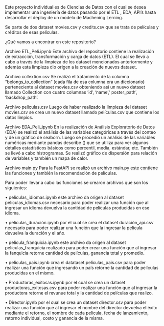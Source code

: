 Este proyecto individual es de Ciencias de Datos con el cual se  desea implementar  una ingeniería de datos pasando por el ETL , EDA, API’s hasta desarrollar el deploy de un modelo de Machening Lerning.

Se parte de dos dataset movies.csv y credits.csv que se trata de películas y créditos  de esas películas.

¿Qué vamos a encontrar en este repositorio?

Archivo ETL_Peli.ipynb
Este archivo del repositorio contiene  la realización de extracción, transformación y carga de datos (ETL). El cual se llevó a cabo a través de  la limpieza de los dataset mencionados anteriormente y además esta limpieza dio origen a la creación de nuevos dataset. 

Archivo collextion.csv
Se realizó el tratamiento de la columna “belongs_to_collection” (cada fila de esa columna era un diccionario) perteneciente al dataset movies.csv  obteniendo así un nuevo dataset llamado Collection con cuatro columnas ‘id’, ‘name’,’ poster_path’, ‘backdrop_path’.

Archivo peliculas.csv
Luego de haber realizado la limpieza del dataset movies.csv se crea un nuevo dataset llamado películas.csv que contiene los datos limpios.

Archivo EDA_Peli_ipynb
En la realización de Análisis Exploratorio de Datos (EDA) se realizó el análisis de las variables categóricas a través del conteo y de un gráfico de seaborn.
Luego se procedió un análisis de las variables numéricas mediante pandas describe () que se utiliza para ver algunos detalles estadísticos básicos como percentil, media, estándar, etc. También se llevó a cabo histrogramas.
Se realizó gráfico de dispersión para relación de variables y también un mapa de calor.

Archivo main.py
Para la FastAPI se realizó un archivo main.py este  contiene las funciones y también la recomendación de películas.

Para poder llevar a cabo las funciones se crearon archivos que son los siguientes:

•	películas_idiomas.ipynb este archivo da origen al dataset películas_idiomas.csv necesario para poder realizar una función que al ingresar un idioma devuelva la cantidad de películas producidas en ese idioma.

•	películas_duración.ipynb por el cual se crea el dataset duración_api.csv necesario para poder realizar una función que la ingresar la película devuelva la duración y el año.

•	película_franquicia.ipynb este archivo da origen al dataset películas_franquicia realizado para poder crear una función que al ingresar la fanquicia retorne cantidad de películas, ganancia total y promedio.

•	películas_pais.ipynb crea el datataset películas_pais.csv para poder realizar una función que ingresando un país retorne la cantidad de películas producidas en el mismo.

•	Productoras_exitosas.ipynb  por el cual se crea un dataset productoras_exitosas.csv para poder realizar una función que al ingresar la productora retorne el revunue total y la cantidad de películas que realizo.

•	Director.ipynb por el cual se crea un dataset director.csv para poder realizar una función que al ingresar el nombre del director devuelva el éxito mediante el retorno, el nombre de cada película, fecha de lanzamiento, retorno individual, costo y ganancia de la misma.





